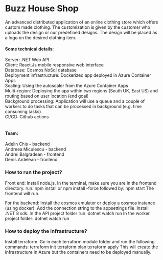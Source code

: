 # Buzz House Shop

An advanced distributed application of an online clothing store which offers custom made clothing. The customization is given by the customer who uploads the design or our predefined designs. The design will be placed as a logo on the desired clothing item. 

<h4>Some technical details:</h4>
Server: .NET Web API <br />
Client: React.Js mobile responsive web interface <br />
Database: Cosmos NoSql database <br />
Deployment infrastructure: Dockerized app deployed in Azure Container Apps <br />
Scaling: Using the autoscaler from the Azure Container Apps <br />
Multi-region: Deploying the app within two regions (South UK, East US) and routing based on user location (end goal) <br />
Background processing: Application will use a queue and a couple of workers to do tasks that can be processed in background (e.g. time consuming tasks) <br />
CI/CD: Github actions<br /><br />

<h4>Team:</h4>
Adelin Chis - backend <br /> 
Andreea Miculescu - backend <br />
Andrei Balgradean - frontend <br />
Denis Ardelean - frontend <br />


<h3>How to run the project?</h3>
Front end:
Install node.js.
In the terminal, make sure you are in the frontend directory. 
run: 
npm install or npm install -force
followed by:
npm start
The frontend will run.

For the backend:
Install the cosmos emulator or deploy a cosmos instance (using docker). Add the connection string to the appsettings file.
Install .NET 8 sdk.
In the API project folder run:
dotnet watch run
In the worker project folder:
dotnet watch run

<h3>How to deploy the infrastructure?</h3>
Install terraform.
Go in each terraform module folder and run the following commands:
terraform init
terraform plan
terraform apply
This will create the infrastructure in Azure but the containers need to be deployed manually.
